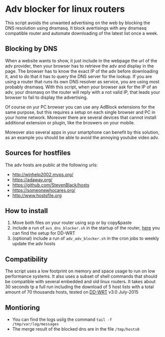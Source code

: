 # Adv blocker for linux routers
This script avoids the unwanted advertising on the web by blocking the DNS resolution using dnsmasq. It block avertisings with any dnsmasq compatible router and automate downloading of the latest list once a week.

## Blocking by DNS
When a website wants to show, it just include in the webpage the url of the adv provider, then your browser has to retrieve the adv and display in the page. The browser has to know the exact IP of the adv before downloading it, and to do that it has to query the DNS server for the lookup. If you are using a router that runs its own DNS resolver as service, you are using most probably dnsmasq. With this script, when your browser ask for the IP of an adv, your dnsmasq on the router will reply with a not valid IP, that leads your browser to fail to display the advertising.

Of course on yur PC browser you can use any AdBlock extensions for the same purpose, but this requires a setup on each single browser and PC in your home network. Moreover there are several devices that cannot install additional extension or plugin, like the broswers on your mobile.

Moreover also several apps in your smartphone can benefit by this solution, as an example you should be able to avoid the annoying youtube video adv.

## Sources for hostfiles
The adv hosts are public at the following urls:
* http://winhelp2002.mvps.org/
* https://adaway.org/
* https://github.com/StevenBlack/hosts 
* https://someonewhocares.org/
* http://www.hostsfile.org

## How to install
1) Move both files on your router using scp or by copy&paste
2) include a run of `avs_dns_blocker.sh` in the startup of the router, [here](https://wiki.dd-wrt.com/wiki/index.php/Startup_Scripts) you can find the setup for DD-WRT
3) (optional) include a run of `adv_adv_blocker.sh` in the cron jobs to weekly update the adv hosts

## Compatibility
The script uses a low footprint on memory and space usage to run on low performance systems. It also uses a subset of shell commands that should be compatible with several embedded and old linux routers. It takes about 30 seconds tp a full run including the download of 5 host lists with a total amount of 70 thousands hosts, tested on [DD-WRT](https://dd-wrt.com/) v3.0 July-2015

## Montioring
* You can find the logs usilg the command  `tail -f /tmp/var/log/messages`
* The merge result of the blocked dns are in the file `/tmp/hosts0`
